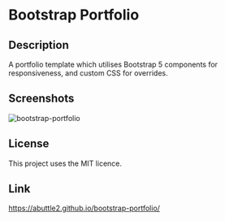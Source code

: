 # Bootstrap Portfolio

## Description

A portfolio template which utilises Bootstrap 5 components for responsiveness, and custom CSS for overrides.

## Screenshots

![bootstrap-portfolio](https://user-images.githubusercontent.com/32392106/207184557-f03d9ba3-1396-4430-b7a4-3fff76e41b5f.png)

## License

This project uses the MIT licence.

## Link

https://abuttle2.github.io/bootstrap-portfolio/
